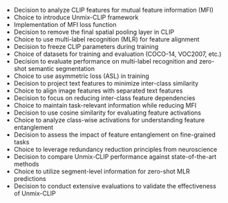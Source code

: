 - Decision to analyze CLIP features for mutual feature information (MFI)
- Choice to introduce Unmix-CLIP framework
- Implementation of MFI loss function
- Decision to remove the final spatial pooling layer in CLIP
- Choice to use multi-label recognition (MLR) for feature alignment
- Decision to freeze CLIP parameters during training
- Choice of datasets for training and evaluation (COCO-14, VOC2007, etc.)
- Decision to evaluate performance on multi-label recognition and zero-shot semantic segmentation
- Choice to use asymmetric loss (ASL) in training
- Decision to project text features to minimize inter-class similarity
- Choice to align image features with separated text features
- Decision to focus on reducing inter-class feature dependencies
- Choice to maintain task-relevant information while reducing MFI
- Decision to use cosine similarity for evaluating feature activations
- Choice to analyze class-wise activations for understanding feature entanglement
- Decision to assess the impact of feature entanglement on fine-grained tasks
- Choice to leverage redundancy reduction principles from neuroscience
- Decision to compare Unmix-CLIP performance against state-of-the-art methods
- Choice to utilize segment-level information for zero-shot MLR predictions
- Decision to conduct extensive evaluations to validate the effectiveness of Unmix-CLIP